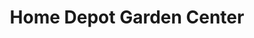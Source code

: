 ---
title: "Home Depot Garden Center"
url: /delran/home-depot-garden-center/
shop: garden centre
---